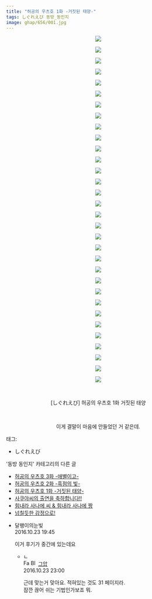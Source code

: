 ```yaml
---
title: "허공의 우츠호 1화 -거짓된 태양-"
tags: しぐれえび 동방_동인지
image: ghap/656/001.jpg
---
```

<div class="article">
<p style="text-align: center; clear: none; float: none;"><img src="{{ site.nasurl }}/ghap/656/001.jpg"/></p>
<p style="text-align: center; clear: none; float: none;"><img src="{{ site.nasurl }}/ghap/656/002.jpg"/></p>
<p style="text-align: center; clear: none; float: none;"><img src="{{ site.nasurl }}/ghap/656/003.jpg"/></p>
<p style="text-align: center; clear: none; float: none;"><img src="{{ site.nasurl }}/ghap/656/004.jpg"/></p>
<p style="text-align: center; clear: none; float: none;"><img src="{{ site.nasurl }}/ghap/656/005.jpg"/></p>
<p style="text-align: center; clear: none; float: none;"><img src="{{ site.nasurl }}/ghap/656/006.jpg"/></p>
<p style="text-align: center; clear: none; float: none;"><img src="{{ site.nasurl }}/ghap/656/007.jpg"/></p>
<p style="text-align: center; clear: none; float: none;"><img src="{{ site.nasurl }}/ghap/656/008.jpg"/></p>
<p style="text-align: center; clear: none; float: none;"><img src="{{ site.nasurl }}/ghap/656/009.jpg"/></p>
<p style="text-align: center; clear: none; float: none;"><img src="{{ site.nasurl }}/ghap/656/010.jpg"/></p>
<p style="text-align: center; clear: none; float: none;"><img src="{{ site.nasurl }}/ghap/656/011.jpg"/></p>
<p style="text-align: center; clear: none; float: none;"><img src="{{ site.nasurl }}/ghap/656/012.jpg"/></p>
<p style="text-align: center; clear: none; float: none;"><img src="{{ site.nasurl }}/ghap/656/013.jpg"/></p>
<p style="text-align: center; clear: none; float: none;"><img src="{{ site.nasurl }}/ghap/656/014.jpg"/></p>
<p style="text-align: center; clear: none; float: none;"><img src="{{ site.nasurl }}/ghap/656/015.jpg"/></p>
<p style="text-align: center; clear: none; float: none;"><img src="{{ site.nasurl }}/ghap/656/016.jpg"/></p>
<p style="text-align: center; clear: none; float: none;"><img src="{{ site.nasurl }}/ghap/656/017.jpg"/></p>
<p style="text-align: center; clear: none; float: none;"><img src="{{ site.nasurl }}/ghap/656/018.jpg"/></p>
<p style="text-align: center; clear: none; float: none;"><img src="{{ site.nasurl }}/ghap/656/019.jpg"/></p>
<p style="text-align: center; clear: none; float: none;"><img src="{{ site.nasurl }}/ghap/656/020.jpg"/></p>
<p style="text-align: center; clear: none; float: none;"><img src="{{ site.nasurl }}/ghap/656/021.jpg"/></p>
<p style="text-align: center; clear: none; float: none;"><img src="{{ site.nasurl }}/ghap/656/022.jpg"/></p>
<p style="text-align: center; clear: none; float: none;"><img src="{{ site.nasurl }}/ghap/656/023.jpg"/></p>
<p style="text-align: center; clear: none; float: none;"><img src="{{ site.nasurl }}/ghap/656/024.jpg"/></p>
<p style="text-align: center; clear: none; float: none;"><img src="{{ site.nasurl }}/ghap/656/025.jpg"/></p>
<p style="text-align: center; clear: none; float: none;"><img src="{{ site.nasurl }}/ghap/656/026.jpg"/></p>
<p style="text-align: center; clear: none; float: none;"><img src="{{ site.nasurl }}/ghap/656/027.jpg"/></p>
<p style="text-align: center; clear: none; float: none;"><img src="{{ site.nasurl }}/ghap/656/028.jpg"/></p>
<p style="text-align: center; clear: none; float: none;"><img src="{{ site.nasurl }}/ghap/656/029.jpg"/></p>
<p style="text-align: center; clear: none; float: none;"><img src="{{ site.nasurl }}/ghap/656/030.jpg"/></p>
<p style="text-align: center; clear: none; float: none;"><img src="{{ site.nasurl }}/ghap/656/031.jpg"/></p>
<p style="text-align: center; clear: none; float: none;"><img src="{{ site.nasurl }}/ghap/656/032.jpg"/></p>
<p style="text-align: center; clear: none; float: none;"><br/></p>
<p style="text-align: center; clear: none; float: none;">[しぐれえび] 허공의 우츠호 1화 거짓된 태양</p>
<p style="text-align: center; clear: none; float: none;"><br/></p>
<p style="text-align: center; clear: none; float: none;">이게 결말이 마음에 안들었던 거 같은데.</p>
</div><div class="tagTrail">
<p>태그: </p>
<ul>
<li>しぐれえび</li>
</ul>
</div><div class="another">
<p>'동방 동인지' 카테고리의 다른 글</p>
<ul>
<li><a href="/2016-07-03-ghap_658">허공의 우츠호 3화 -애별이고-</a></li>
<li><a href="/2016-07-03-ghap_657">허공의 우츠호 2화 -흑점의 빛-</a></li>
<li><a href="/2016-07-03-ghap_656">허공의 우츠호 1화 -거짓된 태양-</a></li>
<li><a href="/2016-07-03-ghap_655">사쿠야씨의 출연을 축하합니다!!</a></li>
<li><a href="/2016-07-03-ghap_654">힘내라 사나에 씨 &amp; 힘내라 사나에 짱</a></li>
<li><a href="/2016-07-03-ghap_653">넘칠듯한 감정으로!</a></li>
</ul>
</div><div class="cb_module cb_fluid">
<div class="cb_wrt cb_profile">
<div class="comment">
<ul>
<li class="cb_thumb_off" id="comment14835858">
<div class="cb_comment_area">
<div class="cb_info_area">
<div class="cb_section">
<span class="cb_nick_name">달팽이의눈빛</span>
</div>
<div class="cb_section">
<span class="cb_date">2016.10.23 19:45 </span>
</div>
</div>
<div class="cb_dsc_comment">
<p class="cb_dsc">
											이거 후기가 중간에 있는데요
										</p>
</div>
<ul>
<li class="cb_thumb_off" id="comment14835963">
<span class="cb_bu_subnode">ㄴ</span>
<div class="cb_comment_area">
<div class="cb_info_area">
<div class="cb_section">
<span class="cb_nick_name"><img alt="Favicon of https://ghaptouhou.tistory.com" height="16" onerror="this.onerror=null;this.parentNode.removeChild(this)" src="https://ghaptouhou.tistory.com/favicon.ico" width="16"/> <img alt="BlogIcon" height="16" onerror="this.parentNode.removeChild(this)" src="https://ghaptouhou.tistory.com/index.gif" width="16"/> <a href="https://ghaptouhou.tistory.com" onclick="return openLinkInNewWindow(this)"> 그압</a><span class="tistoryProfileLayerTrigger" onclick='TistoryProfile.show(event, this, {"title":"\uc800\uae30 \uc774\uac70 \ub098\uc911\uc5d0 \uc218\uc815 \uac00\ub2a5\ud558\ub098\uc694","url":"https:\/\/ghap.tistory.com","nickname":"\uadf8\uc555","items":[]}); return false;'></span></span>
</div>
<div class="cb_section">
<span class="cb_date">2016.10.23 23:00 </span>
</div>
</div>
<div class="cb_dsc_comment">
<p class="cb_dsc">
																근데 맞는거 맞아요. 적혀있는 것도 31 페이지라.<br/>
 잠깐 끊어 쉬는 기법인가보죠 뭐.
															</p>
</div>
</div>
</li>
</ul>
</div></li>
</ul>
</div>
</div><!-- commentList close -->
</div>